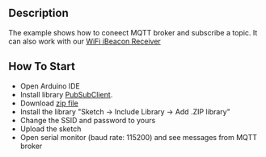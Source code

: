 ## Description

The example shows how to coneect MQTT broker and subscribe a topic. It can also work with our [WiFi iBeacon Receiver](https://blog.aprbrother.com/product/wifi-ibeacon-receiver)

##  How To Start

* Open Arduino IDE
* Install library [PubSubClient](https://github.com/Imroy/pubsubclient). 
 * Download [zip file](https://github.com/Imroy/pubsubclient/archive/master.zip)
 * Install the library "Sketch -> Include Library -> Add .ZIP library"
* Change the SSID and password to yours
* Upload the sketch
* Open serial monitor (baud rate: 115200) and see messages from MQTT broker
